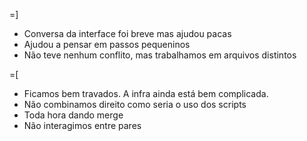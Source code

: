 =]
  - Conversa da interface foi breve mas ajudou pacas
  - Ajudou a pensar em passos pequeninos
  - Não teve nenhum conflito, mas trabalhamos em arquivos distintos

=[
  - Ficamos bem travados. A infra ainda está bem complicada.
  - Não combinamos direito como seria o uso dos scripts
  - Toda hora dando merge
  - Não interagimos entre pares
